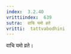 ```yaml
---
index:  3.2.40
vrittiindex:  639
sutra:  वाचि यमो व्रते
vritti:  tattvabodhini 
---
```


वाचि यमो व्रते।

